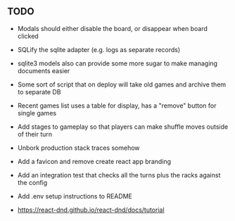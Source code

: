 ## TODO

- Modals should either disable the board, or disappear when board clicked

- SQLify the sqlite adapter (e.g. logs as separate records)
- sqlite3 models also can provide some more sugar to make managing documents easier
- Some sort of script that on deploy will take old games and archive them to separate DB

- Recent games list uses a table for display, has a "remove" button for single games

- Add stages to gameplay so that players can make shuffle moves outside of their turn

- Unbork production stack traces somehow
- Add a favicon and remove create react app branding

- Add an integration test that checks all the turns plus the racks against the config

- Add .env setup instructions to README

- https://react-dnd.github.io/react-dnd/docs/tutorial
